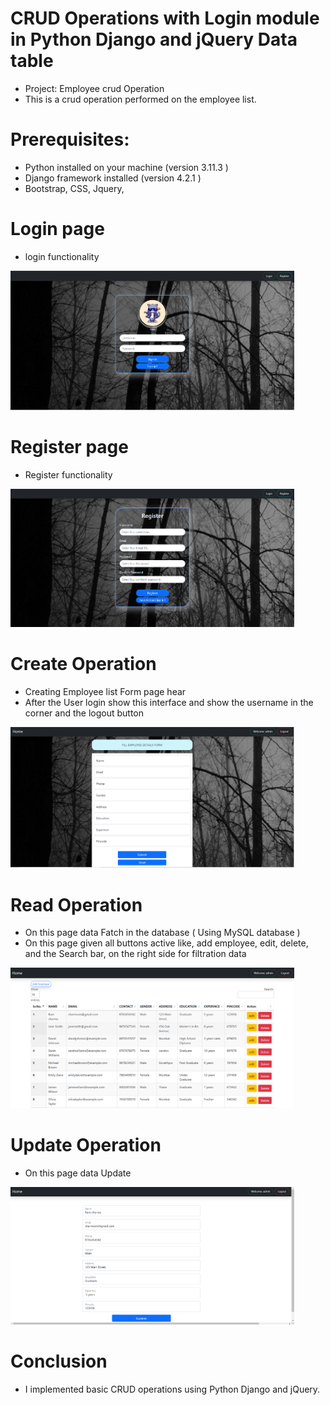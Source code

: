 # CRUD Operations with Login module in Python Django and jQuery Data table
 * Project: Employee crud Operation
 * This is a crud operation performed on the employee list.
# Prerequisites:
 * Python installed on your machine (version 3.11.3 )
 * Django framework installed (version 4.2.1 )
 *  Bootstrap, CSS, Jquery,

# Login page 
  *  login functionality 
<img src="static/assets/Crud.png" alt="Image " width="90%" height="30%">

# Register page 
 * Register functionality
   
<img src="static/assets/crud1.png" alt="Image " width="90%" height="30%">

# Create Operation
* Creating Employee list Form page hear
* After the User login show this interface  and  show the username in the corner and the logout button
<img src="static/assets/crud2.png" alt="Image " width="90%" height="30%">


# Read Operation
   * On this page data Fatch in  the database ( Using MySQL database )
   * On this page given all buttons active like,  add employee, edit, delete, and the  Search bar,  on the right side for filtration  data
  <img src="static/assets/crud3.png" alt="Image " width="90%" height="30%">

# Update Operation
   * On this page  data  Update  
  
  <img src="static/assets/crud4.png" alt="Image " width="90%" height="30%">


# Conclusion

 * I implemented basic CRUD operations using Python Django and jQuery.

 
